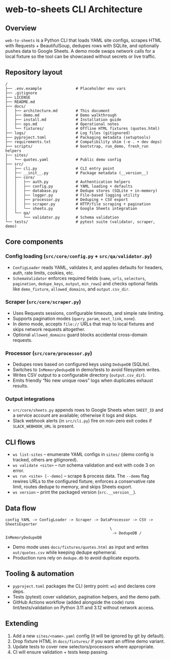 # web-to-sheets CLI Architecture

## Overview

`web-to-sheets` is a Python CLI that loads YAML site configs, scrapes HTML with
Requests + BeautifulSoup, dedupes rows with SQLite, and optionally pushes data
to Google Sheets. A demo mode swaps network calls for a local fixture so the
tool can be showcased without secrets or live traffic.

## Repository layout

```
/
├── .env.example               # Placeholder env vars
├── .gitignore
├── LICENSE
├── README.md
├── docs/
│   ├── architecture.md        # This document
│   ├── demo.md                # Demo walkthrough
│   ├── install.md             # Installation guide
│   ├── ops.md                 # Operational notes
│   └── fixtures/              # Offline HTML fixtures (quotes.html)
├── logs/                      # Log files (gitignored)
├── pyproject.toml             # Packaging metadata (setuptools)
├── requirements.txt           # Compatibility shim (-e . + dev deps)
├── scripts/                   # bootstrap, run_demo, fresh_run helpers
├── sites/
│   └── quotes.yaml            # Public demo config
├── src/
│   ├── cli.py                 # CLI entry point
│   ├── __init__.py            # Package metadata (__version__)
│   ├── core/
│   │   ├── auth.py            # Authentication helpers
│   │   ├── config.py          # YAML loading + defaults
│   │   ├── database.py        # Dedupe stores (SQLite + in-memory)
│   │   ├── logger.py          # File-based logging utility
│   │   ├── processor.py       # Deduping + CSV export
│   │   ├── scraper.py         # HTTP/file scraping + pagination
│   │   └── sheets.py          # Google Sheets integration
│   └── qa/
│       └── validator.py       # Schema validation
└── tests/                     # pytest suite (validator, scraper, demo)
```

## Core components

### Config loading (`src/core/config.py` + `src/qa/validator.py`)

* `ConfigLoader` reads YAML, validates it, and applies defaults for headers,
  auth, rate limits, cookies, etc.
* `SchemaValidator` enforces required fields (`name`, `urls`, `selectors`,
  `pagination`, `dedupe_keys`, `output`, `min_rows`) and checks optional fields
  like `demo_fixture`, `allowed_domains`, and `output.csv_dir`.

### Scraper (`src/core/scraper.py`)

* Uses Requests sessions, configurable timeouts, and simple rate limiting.
* Supports pagination modes (`query_param`, `next_link`, `none`).
* In demo mode, accepts `file://` URLs that map to local fixtures and skips
  network requests altogether.
* Optional `allowed_domains` guard blocks accidental cross-domain requests.

### Processor (`src/core/processor.py`)

* Dedupes rows based on configured keys using `DedupeDB` (SQLite).
* Switches to `InMemoryDedupeDB` in demo/tests to avoid filesystem writes.
* Writes CSV output to a configurable directory (`output.csv_dir`).
* Emits friendly “No new unique rows” logs when duplicates exhaust results.

### Output integrations

* `src/core/sheets.py` appends rows to Google Sheets when `SHEET_ID` and a
  service account are available; otherwise it logs and skips.
* Slack webhook alerts (in `src/cli.py`) fire on non-zero exit codes if
  `SLACK_WEBHOOK_URL` is present.

## CLI flows

* `ws list-sites` – enumerate YAML configs in `sites/` (demo config is tracked,
  others are gitignored).
* `ws validate <site>` – run schema validation and exit with code 3 on error.
* `ws run <site> [--demo]` – scrape & process data. The `--demo` flag rewires
  URLs to the configured fixture, enforces a conservative rate limit, routes
  dedupe to memory, and skips Sheets export.
* `ws version` – print the packaged version (`src.__version__`).

## Data flow

```
config YAML -> ConfigLoader -> Scraper -> DataProcessor -> CSV -> SheetsExporter
                                              \
                                               -> DedupeDB / InMemoryDedupeDB
```

* Demo mode uses `docs/fixtures/quotes.html` as input and writes
  `out/quotes.csv` while keeping dedupe ephemeral.
* Production runs rely on `dedupe.db` to avoid duplicate exports.

## Tooling & automation

* `pyproject.toml` packages the CLI (entry point: `ws`) and declares core deps.
* Tests (pytest) cover validation, pagination helpers, and the demo path.
* GitHub Actions workflow (added alongside the code) runs lint/tests/validation
  on Python 3.11 and 3.12 without network access.

## Extending

1. Add a new `sites/<name>.yaml` config (it will be ignored by git by default).
2. Drop fixture HTML in `docs/fixtures/` if you want an offline demo variant.
3. Update tests to cover new selectors/processors where appropriate.
4. CI will ensure validation + tests keep passing.
